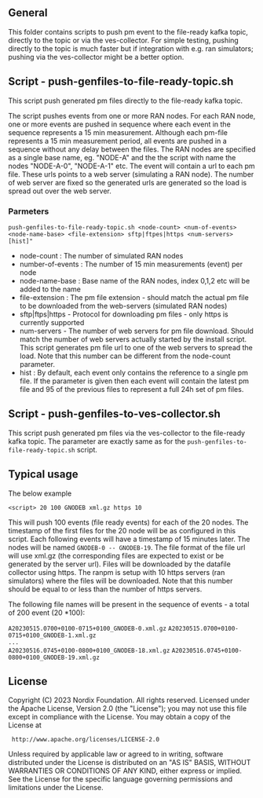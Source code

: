 
## General

This folder contains scripts to push pm event to the file-ready kafka topic, directly to the topic or via the ves-collector.
For simple testing, pushing directly to the topic is much faster but if integration with e.g. ran simulators; pushing via the ves-collector might be a better option.


## Script - push-genfiles-to-file-ready-topic.sh

This script push generated pm files directly to the file-ready kafka topic.

The script pushes events from one or more RAN nodes. For each RAN node, one or more events are pushed in sequence where each event in the sequence represents a 15 min measurement.
Although each pm-file represents a 15 min measurement period, all events are pushed in a sequence without any delay between the files.
The RAN nodes are specified as a single base name, eg. "NODE-A" and the the script with name the nodes "NODE-A-0", "NODE-A-1" etc.
The event will contain a url to each pm file. These urls points to a web server (simulating a RAN node). The number of web server are fixed so the generated urls are generated so the load is spread out over the web server.

### Parmeters

`push-genfiles-to-file-ready-topic.sh <node-count> <num-of-events> <node-name-base> <file-extension> sftp|ftpes|https <num-servers> [hist]"`

- node-count : The number of simulated RAN nodes
- number-of-events : The number of 15 min measurements (event) per node
- node-name-base : Base name of the RAN nodes, index 0,1,2 etc will be added to the name
- file-extension : The pm file extension - should match the actual pm file to be downloaded from the web-servers (simulated RAN nodes)
- sftp|ftps|https -  Protocol for downloading pm files - only https is currently supported
- num-servers - The number of web servers for pm file download. Should match the number of web servers actually started by the install script. This script generates pm file url to one of the web servers to spread the load. Note that this number can be different from the node-count parameter.
- hist :  By default, each event only contains the reference to a single pm file. If the parameter is given then each event will contain the latest pm file and 95 of the previous files to represent a full 24h set of pm files.


## Script - push-genfiles-to-ves-collector.sh

This script push generated pm files via the ves-collector to the file-ready kafka topic.
The parameter are exactly same as for the `push-genfiles-to-file-ready-topic.sh` script.

## Typical usage

The below example

`<script> 20 100 GNODEB xml.gz https 10`

This will push 100 events (file ready events) for each of the 20 nodes. The timestamp of the first files for the 20 node will be as configured in this script. Each following events will have a timestamp of 15 minutes later.
The nodes will be named `GNODEB-0 -- GNODEB-19`.
The file format of the file url will use xml.gz (the corresponding files are expected to exist or be generated by the server url).
Files will be downloaded by the datafile collector using https.
The ranpm is setup with 10 https servers (ran simulators) where the files will be downloaded. Note that this number should be equal to or less than the number of https servers.

The following file names will be present in the sequence of events - a total of 200 event (20 *100):

`A20230515.0700+0100-0715+0100_GNODEB-0.xml.gz`
`A20230515.0700+0100-0715+0100_GNODEB-1.xml.gz` \
`...`\
`A20230516.0745+0100-0800+0100_GNODEB-18.xml.gz`
`A20230516.0745+0100-0800+0100_GNODEB-19.xml.gz`



## License

Copyright (C) 2023 Nordix Foundation. All rights reserved.
Licensed under the Apache License, Version 2.0 (the "License");
you may not use this file except in compliance with the License.
You may obtain a copy of the License at

     http://www.apache.org/licenses/LICENSE-2.0

Unless required by applicable law or agreed to in writing, software
distributed under the License is distributed on an "AS IS" BASIS,
WITHOUT WARRANTIES OR CONDITIONS OF ANY KIND, either express or implied.
See the License for the specific language governing permissions and
limitations under the License.